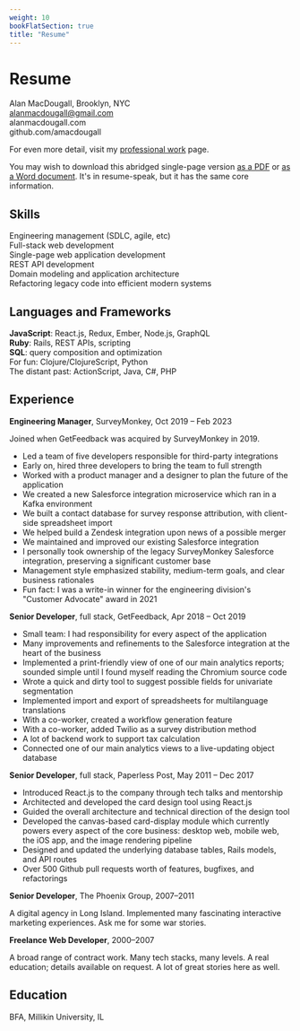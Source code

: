 ```yaml
---
weight: 10
bookFlatSection: true
title: "Resume"
---
```


# Resume

Alan MacDougall, Brooklyn, NYC  
alanmacdougall@gmail.com  
alanmacdougall.com  
github.com/amacdougall  

For even more detail, visit my [professional work](/professional-work) page.

You may wish to download this abridged single-page version [as a PDF](/alan_macdougall_resume.pdf)
or [as a Word document](/alan_macdougall_resume.docx). It's in resume-speak, but
it has the same core information.

## Skills

Engineering management (SDLC, agile, etc)  
Full-stack web development  
Single-page web application development  
REST API development  
Domain modeling and application architecture  
Refactoring legacy code into efficient modern systems  

## Languages and Frameworks

**JavaScript**: React.js, Redux, Ember, Node.js, GraphQL  
**Ruby**: Rails, REST APIs, scripting  
**SQL**: query composition and optimization  
For fun: Clojure/ClojureScript, Python  
The distant past: ActionScript, Java, C#, PHP  

## Experience

**Engineering Manager**, SurveyMonkey, Oct 2019 – Feb 2023  

Joined when GetFeedback was acquired by SurveyMonkey in 2019.

* Led a team of five developers responsible for third-party integrations
* Early on, hired three developers to bring the team to full strength
* Worked with a product manager and a designer to plan the future of the application
* We created a new Salesforce integration microservice which ran in a Kafka environment
* We built a contact database for survey response attribution, with client-side spreadsheet import
* We helped build a Zendesk integration upon news of a possible merger
* We maintained and improved our existing Salesforce integration
* I personally took ownership of the legacy SurveyMonkey Salesforce integration, preserving a significant customer base
* Management style emphasized stability, medium-term goals, and clear business rationales
* Fun fact: I was a write-in winner for the engineering division's "Customer Advocate" award in 2021

**Senior Developer**, full stack, GetFeedback, Apr 2018 – Oct 2019

* Small team: I had responsibility for every aspect of the application
* Many improvements and refinements to the Salesforce integration at the heart of the business
* Implemented a print-friendly view of one of our main analytics reports;
  sounded simple until I found myself reading the Chromium source code
* Wrote a quick and dirty tool to suggest possible fields for univariate segmentation
* Implemented import and export of spreadsheets for multilanguage translations
* With a co-worker, created a workflow generation feature
* With a co-worker, added Twilio as a survey distribution method
* A lot of backend work to support tax calculation
* Connected one of our main analytics views to a live-updating object database

**Senior Developer**, full stack, Paperless Post, May 2011 – Dec 2017

* Introduced React.js to the company through tech talks and mentorship
* Architected and developed the card design tool using React.js
* Guided the overall architecture and technical direction of the design tool
* Developed the canvas-based card-display module which currently powers every
  aspect of the core business: desktop web, mobile web, the iOS app, and the
  image rendering pipeline
* Designed and updated the underlying database tables, Rails models, and API
  routes
* Over 500 Github pull requests worth of features, bugfixes, and refactorings

**Senior Developer**, The Phoenix Group, 2007–2011

A digital agency in Long Island. Implemented many fascinating interactive
marketing experiences. Ask me for some war stories.

**Freelance Web Developer**, 2000–2007

A broad range of contract work. Many tech stacks, many levels. A real education;
details available on request. A lot of great stories here as well.

## Education

BFA, Millikin University, IL
